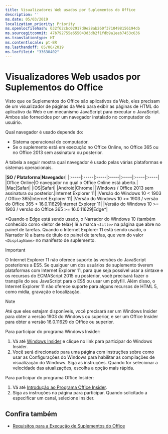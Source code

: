 ```yaml
---
title: Visualizadores Web usados por Suplementos do Office
description: ''
ms.date: 05/03/2019
localization_priority: Priority
ms.openlocfilehash: 632f62cbc02917d9e28ab260f3710498156194db
ms.sourcegitcommit: 47b792755e655043d3db2f1fdb9a1eeb7453c636
ms.translationtype: HT
ms.contentlocale: pt-BR
ms.lasthandoff: 05/06/2019
ms.locfileid: "33630402"
---
```

# <a name="web-viewers-used-by-office-add-ins"></a>Visualizadores Web usados por Suplementos do Office

Visto que os Suplementos do Office são aplicativos da Web, eles precisam de um visualizador de páginas da Web para exibir as páginas de HTML do aplicativo da Web e um mecanismo JavaScript para executar o JavaScript. Ambos são fornecidos por um navegador instalado no computador do usuário.

Qual navegador é usado depende do:

- Sistema operacional do computador.
- Se o suplemento está em execução no Office Online, no Office 365 ou no Office 2013 sem assinatura ou posterior.

A tabela a seguir mostra qual navegador é usado pelas várias plataformas e sistemas operacionais.

|**SO / Plataforma**|**Navegador**|
|:-----|:-----|:-----|:-----|:-----|:-----|:-----|
|Office Online|O navegador no qual o Office Online está aberto.|
|Mac|Safari|
|iOS|Safari|
|Android|Chrome|
|Windows / Office 2013 sem assinatura ou posterior.|Internet Explorer 11|
|Versão do Windows 10 < 1903 / Office 365|Internet Explorer 11|
|Versão do Windows 10 >= 1903 / versão do Office 365 < 16.0.11629|Internet Explorer 11|
|Versão do Windows 10 >= 1903 / versão do Office 365 >= 16.0.11629|Edge\*|

\*Quando o Edge está sendo usado, o Narrador do Windows 10 (também conhecido como «leitor de tela») lê a marca `<title>` na página que abre no painel de tarefas. Quando o Internet Explorer 11 está sendo usado, o Narrador lê a barra de título do painel de tarefas, que vem do valor `<DisplayName>` no manifesto de suplemento.

> [!IMPORTANT]
> O Internet Explorer 11 não oferece suporte às versões do JavaScript posteriores a ES5. Se qualquer um dos usuários de suplemento tiverem plataformas com Internet Explorer 11, para que seja possível usar a sintaxe e os recursos do ECMAScript 2015 ou posterior, você precisará fazer o transpile do seu JavaScript para o ES5 ou usar um polyfill. Além disso, o Internet Explorer 11 não oferece suporte para alguns recursos de HTML 5, como mídia, gravação e localização.

> [!NOTE]
> Até que eles estejam disponíveis, você precisará ser um Windows Insider para obter a versão 1903 do Windows ou superior, e ser um Office Insider para obter a versão 16.0.11629 do Office ou superior.
>
> Para participar do programa Windows Insider:
> 
> 1. Vá até [Windows Insider](https://insider.windows.com) e clique no link para participar do Windows Insider.
> 2. Você será direcionado para uma página com instruções sobre como usar as Configurações do Windows para habilitar as compilações de visualização do Windows. Siga as instruções. Quando for selecionar a velocidade das atualizações, escolha a opção mais rápida.
>
> Para participar do programa Office Insider:
> 
> 1. Vá até [Introdução ao Programa Office Insider](https://insider.office.com/join).
> 2. Siga as instruções na página para participar. Quando solicitado a especificar um canal, selecione Insider.

## <a name="see-also"></a>Confira também

- [Requisitos para a Execução de Suplementos do Office](requirements-for-running-office-add-ins.md)
